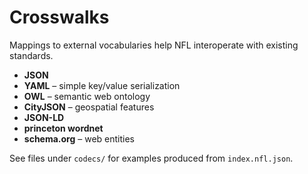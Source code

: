 # Crosswalks

Mappings to external vocabularies help NFL interoperate with existing standards.
- **JSON** 
- **YAML** – simple key/value serialization
- **OWL** – semantic web ontology
- **CityJSON** – geospatial features
- **JSON-LD**
- **princeton wordnet**
- **schema.org** – web entities

See files under `codecs/` for examples produced from `index.nfl.json`.
